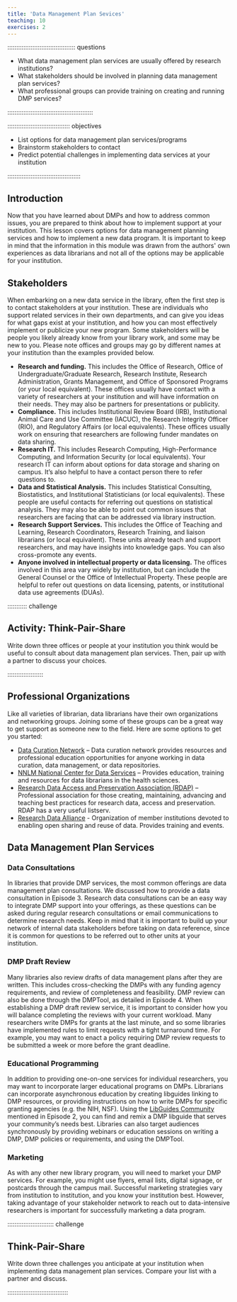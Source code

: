 ```yaml
---
title: 'Data Management Plan Sevices'
teaching: 10
exercises: 2
---
```


:::::::::::::::::::::::::::::::::::::: questions 

- What data management plan services are usually offered by research institutions?
- What stakeholders should be involved in planning data management plan services?
- What professional groups can provide training on creating and running DMP services?



::::::::::::::::::::::::::::::::::::::::::::::::

::::::::::::::::::::::::::::::::::: objectives

- List options for data management plan services/programs
- Brainstorm stakeholders to contact
- Predict potential challenges in implementing data services at your institution

:::::::::::::::::::::::::::::::::::::::::

## Introduction

Now that you have learned about DMPs and how to address common issues, you are prepared to think about how to implement support at your institution. This lesson covers options for data management planning services and how to implement a new data program. It is important to keep in mind that the information in this module was drawn from the authors' own experiences as data librarians and not all of the options may be applicable for your institution.

## Stakeholders

When embarking on a new data service in the library, often the first step is to contact stakeholders at your institution. These are individuals who support related services in their own departments, and can give you ideas for what gaps exist at your institution, and how you can most effectively implement or publicize your new program. Some stakeholders will be people you likely already know from your library work, and some may be new to you. Please note offices and groups may go by different names at your institution than the examples provided below.

- **Research and funding.** This includes the Office of Research, Office of Undergraduate/Graduate Research, Research Institute, Research Administration, Grants Management, and Office of Sponsored Programs (or your local equivalent). These offices usually have contact with a variety of researchers at your institution and will have information on their needs. They may also be partners for presentations or publicity.
- **Compliance.** This includes Institutional Review Board (IRB), Institutional Animal Care and Use Committee (IACUC), the Research Integrity Officer (RIO), and Regulatory Affairs (or local equivalents). These offices usually work on ensuring that researchers are following funder mandates on data sharing.
- **Research IT.** This includes Research Computing, High-Performance Computing, and Information Security (or local equivalents). Your research IT can inform about options for data storage and sharing on campus. It’s also helpful to have a contact person there to refer questions to.
- **Data and Statistical Analysis.** This includes Statistical Consulting, Biostatistics, and Institutional Statisticians (or local equivalents). These people are useful contacts for referring out questions on statistical analysis. They may also be able to point out common issues that researchers are facing that can be addressed via library instruction.
- **Research Support Services.** This includes the Office of Teaching and Learning, Research Coordinators, Research Training, and liaison librarians (or local equivalent). These units already teach and support researchers, and may have insights into knowledge gaps. You can also cross-promote any events.
- **Anyone involved in intellectual property or data licensing.** The offices involved in this area vary widely by institution, but can include the General Counsel or the Office of Intellectual Property. These people are helpful to refer out questions on data licensing, patents, or institutional data use agreements (DUAs).

::::::::::: challenge
## Activity: Think-Pair-Share

Write down three offices or people at your institution you think would be useful to consult about data management plan services. Then, pair up with a partner to discuss your choices.

::::::::::::::::::::

## Professional Organizations

Like all varieties of librarian, data librarians have their own organizations and networking groups. Joining some of these groups can be a great way to get support as someone new to the field. Here are some options to get you started:

- [Data Curation Network](https://datacurationnetwork.org/) – Data curation network provides resources and professional education opportunities for anyone working in data curation, data management, or data repositories.
- [NNLM National Center for Data Services](https://www.nnlm.gov/about/centers/ncds) – Provides education, training and resources for data librarians in the health sciences.
- [Research Data Access and Preservation Association (RDAP)](https://rdapassociation.org/) – Professional association for those creating, maintaining, advancing and teaching best practices for research data, access and preservation. RDAP has a very useful listserv.
- [Research Data Alliance](https://www.rd-alliance.org/) - Organization of member institutions devoted to enabling open sharing and reuse of data. Provides training and events.

## Data Management Plan Services
### Data Consultations
In libraries that provide DMP services, the most common offerings are data management plan consultations. We discussed how to provide a data consultation in Episode 3. Research data consultations can be an easy way to integrate DMP support into your offerings, as these questions can be asked during regular research consultations or email communications to determine research needs. Keep in mind that it is important to build up your network of internal data stakeholders before taking on data reference, since it is common for questions to be referred out to other units at your institution.

### DMP Draft Review 
Many libraries also review drafts of data management plans after they are written. This includes cross-checking the DMPs with any funding agency requirements, and review of completeness and feasibility. DMP review can also be done through the DMPTool, as detailed in Episode 4. When establishing a DMP draft review service, it is important to consider how you will balance completing the reviews with your current workload. Many researchers write DMPs for grants at the last minute, and so some libraries have implemented rules to limit requests with a tight turnaround time. For example, you may want to enact a policy requiring DMP review requests to be submitted a week or more before the grant deadline.

### Educational Programming
In addition to providing one-on-one services for individual researchers, you may want to incorporate larger educational programs on DMPs. Librarians can incorporate asynchronous education by creating libguides linking to DMP resources, or providing instructions on how to write DMPs for specific granting agencies (e.g. the NIH, NSF). Using the [LibGuides Community](https://community.libguides.com/) mentioned in Episode 2, you can find and remix a DMP libguide that serves your community’s needs best. Libraries can also target audiences synchronously by providing webinars or education sessions on writing a DMP, DMP policies or requirements, and using the DMPTool.

### Marketing
As with any other new library program, you will need to market your DMP services. For example, you might use flyers, email lists, digital signage, or postcards through the campus mail. Successful marketing strategies vary from institution to institution, and you know your institution best. However, taking advantage of your stakeholder network to reach out to data-intensive researchers is important for successfully marketing a data program.

:::::::::::::::::::::::::: challenge
## Think-Pair-Share

Write down three challenges you anticipate at your institution when implementing data management plan services. Compare your list with a partner and discuss.

::::::::::::::::::::::::::::::::::








